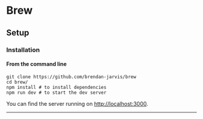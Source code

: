 # Brew

## Setup

### Installation

#### **From the command line**

```
git clone https://github.com/brendan-jarvis/brew
cd brew/
npm install # to install dependencies
npm run dev # to start the dev server
```

You can find the server running on [http://localhost:3000](http://localhost:3000).

---
